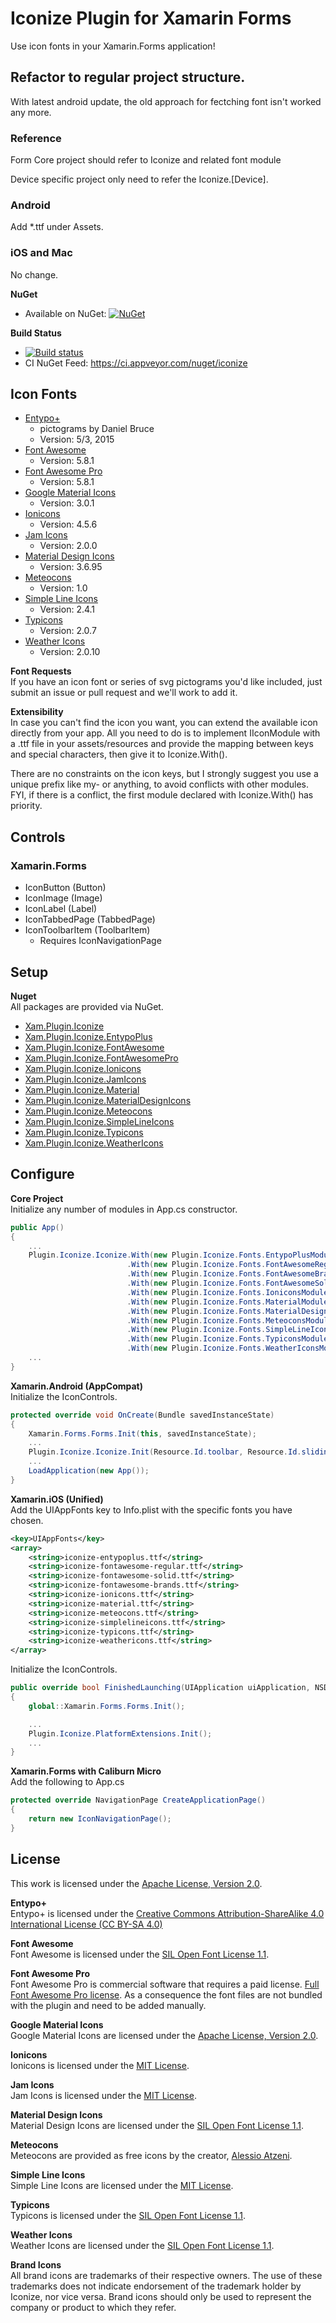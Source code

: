 # Iconize Plugin for Xamarin Forms

Use icon fonts in your Xamarin.Forms application!

## Refactor to regular project structure.

With latest android update, the old approach for fectching font isn't worked any more.

### Reference

Form Core project should refer to Iconize and related font module

Device specific project only need to refer the Iconize.[Device].

### Android

Add *.ttf under Assets.

### iOS and Mac

No change.

**NuGet**

* Available on NuGet: [![NuGet](https://img.shields.io/nuget/v/Xam.Plugin.Iconize.svg?label=NuGet)](https://www.nuget.org/packages/Xam.Plugin.Iconize/)

**Build Status**

* [![Build status](https://ci.appveyor.com/api/projects/status/8ibyfk1rxn3mun3a?svg=true)](https://ci.appveyor.com/project/JeremyMarcus/iconize)
* CI NuGet Feed: https://ci.appveyor.com/nuget/iconize

## Icon Fonts

* [Entypo+](http://entypo.com/)
  * pictograms by Daniel Bruce
  * Version: 5/3, 2015
* [Font Awesome](http://fortawesome.github.io/Font-Awesome/)
  * Version: 5.8.1
* [Font Awesome Pro](https://github.com/FortAwesome/Font-Awesome-Pro/)
  * Version: 5.8.1
* [Google Material Icons](http://google.github.io/material-design-icons/)
  * Version: 3.0.1
* [Ionicons](http://ionicons.com/)
  * Version: 4.5.6
* [Jam Icons](https://jam-icons.com/)
  * Version: 2.0.0
* [Material Design Icons](https://materialdesignicons.com/)
  * Version: 3.6.95
* [Meteocons](http://www.alessioatzeni.com/meteocons/)
  * Version: 1.0
* [Simple Line Icons](https://github.com/thesabbir/simple-line-icons)
  * Version: 2.4.1
* [Typicons](https://github.com/stephenhutchings/typicons.font)
  * Version: 2.0.7
* [Weather Icons](http://weathericons.io)
  * Version: 2.0.10

**Font Requests**  
If you have an icon font or series of svg pictograms you'd like included, just submit an issue or pull request and we'll work to add it.

**Extensibility**  
In case you can't find the icon you want, you can extend the available icon directly from your app.
All you need to do is to implement IIconModule with a .ttf file in your assets/resources and provide the mapping between keys and special characters, then give it to Iconize.With().

There are no constraints on the icon keys, but I strongly suggest you use a unique prefix like my- or anything, to avoid conflicts with other modules.
FYI, if there is a conflict, the first module declared with Iconize.With() has priority.

## Controls

### Xamarin.Forms

* IconButton (Button)
* IconImage (Image)
* IconLabel (Label)
* IconTabbedPage (TabbedPage)
* IconToolbarItem (ToolbarItem)
  * Requires IconNavigationPage

## Setup

**Nuget**  
All packages are provided via NuGet.

* [Xam.Plugin.Iconize](https://www.nuget.org/packages/Xam.Plugin.Iconize)
* [Xam.Plugin.Iconize.EntypoPlus](https://www.nuget.org/packages/Xam.Plugin.Iconize.EntypoPlus)
* [Xam.Plugin.Iconize.FontAwesome](https://www.nuget.org/packages/Xam.Plugin.Iconize.FontAwesome)
* [Xam.Plugin.Iconize.FontAwesomePro](https://www.nuget.org/packages/Xam.Plugin.Iconize.FontAwesomePro)
* [Xam.Plugin.Iconize.Ionicons](https://www.nuget.org/packages/Xam.Plugin.Iconize.Ionicons)
* [Xam.Plugin.Iconize.JamIcons](https://www.nuget.org/packages/Xam.Plugin.Iconize.JamIcons)
* [Xam.Plugin.Iconize.Material](https://www.nuget.org/packages/Xam.Plugin.Iconize.Material)
* [Xam.Plugin.Iconize.MaterialDesignIcons](https://www.nuget.org/packages/Xam.Plugin.Iconize.MaterialDesignIcons)
* [Xam.Plugin.Iconize.Meteocons](https://www.nuget.org/packages/Xam.Plugin.Iconize.Meteocons)
* [Xam.Plugin.Iconize.SimpleLineIcons](https://www.nuget.org/packages/Xam.Plugin.Iconize.SimpleLineIcons)
* [Xam.Plugin.Iconize.Typicons](https://www.nuget.org/packages/Xam.Plugin.Iconize.Typicons)
* [Xam.Plugin.Iconize.WeatherIcons](https://www.nuget.org/packages/Xam.Plugin.Iconize.WeatherIcons)

## Configure

**Core Project**  
Initialize any number of modules in App.cs constructor.

```csharp
public App()
{
    ...
    Plugin.Iconize.Iconize.With(new Plugin.Iconize.Fonts.EntypoPlusModule())
                          .With(new Plugin.Iconize.Fonts.FontAwesomeRegularModule())
                          .With(new Plugin.Iconize.Fonts.FontAwesomeBrandsModule())
                          .With(new Plugin.Iconize.Fonts.FontAwesomeSolidModule());
                          .With(new Plugin.Iconize.Fonts.IoniconsModule())
                          .With(new Plugin.Iconize.Fonts.MaterialModule())
                          .With(new Plugin.Iconize.Fonts.MaterialDesignIconsModule())
                          .With(new Plugin.Iconize.Fonts.MeteoconsModule())
                          .With(new Plugin.Iconize.Fonts.SimpleLineIconsModule())
                          .With(new Plugin.Iconize.Fonts.TypiconsModule())
                          .With(new Plugin.Iconize.Fonts.WeatherIconsModule());
    ...
}
```

**Xamarin.Android (AppCompat)**  
Initialize the IconControls.

```csharp
protected override void OnCreate(Bundle savedInstanceState)
{
    Xamarin.Forms.Forms.Init(this, savedInstanceState);
    ...
    Plugin.Iconize.Iconize.Init(Resource.Id.toolbar, Resource.Id.sliding_tabs);
    ...
    LoadApplication(new App());
}
```

**Xamarin.iOS (Unified)**  
Add the UIAppFonts key to Info.plist with the specific fonts you have chosen.

```xml
<key>UIAppFonts</key>
<array>
    <string>iconize-entypoplus.ttf</string>
    <string>iconize-fontawesome-regular.ttf</string>
    <string>iconize-fontawesome-solid.ttf</string>
    <string>iconize-fontawesome-brands.ttf</string>
    <string>iconize-ionicons.ttf</string>
    <string>iconize-material.ttf</string>
    <string>iconize-meteocons.ttf</string>
    <string>iconize-simplelineicons.ttf</string>
    <string>iconize-typicons.ttf</string>
    <string>iconize-weathericons.ttf</string>
</array>
```
Initialize the IconControls.

```csharp
public override bool FinishedLaunching(UIApplication uiApplication, NSDictionary launchOptions)
{
    global::Xamarin.Forms.Forms.Init();

    ...
    Plugin.Iconize.PlatformExtensions.Init();
    ...
}
```
**Xamarin.Forms with Caliburn Micro**  
Add the following to App.cs

```csharp
protected override NavigationPage CreateApplicationPage()
{
    return new IconNavigationPage();
}
```

## License

This work is licensed under the [Apache License, Version 2.0](http://www.apache.org/licenses/LICENSE-2.0).

**Entypo+**  
Entypo+ is licensed under the [Creative Commons Attribution-ShareAlike 4.0 International License (CC BY-SA 4.0)](http://creativecommons.org/licenses/by-sa/4.0/)

**Font Awesome**  
Font Awesome is licensed under the [SIL Open Font License 1.1](http://scripts.sil.org/OFL).

**Font Awesome Pro**  
Font Awesome Pro is commercial software that requires a paid license. [Full Font Awesome Pro license](https://fontawesome.com/license).
As a consequence the font files are not bundled with the plugin and need to be added manually.

**Google Material Icons**  
Google Material Icons are licensed under the [Apache License, Version 2.0](http://www.apache.org/licenses/LICENSE-2.0).

**Ionicons**  
Ionicons is licensed under the [MIT License](http://opensource.org/licenses/MIT).

**Jam Icons**  
Jam Icons is licensed under the [MIT License](http://opensource.org/licenses/MIT).

**Material Design Icons**  
Material Design Icons are licensed under the [SIL Open Font License 1.1](http://scripts.sil.org/OFL).

**Meteocons**  
Meteocons are provided as free icons by the creator, [Alessio Atzeni](http://www.alessioatzeni.com/).

**Simple Line Icons**  
Simple Line Icons are licensed under the [MIT License](http://opensource.org/licenses/MIT).

**Typicons**  
Typicons is licensed under the [SIL Open Font License 1.1](http://scripts.sil.org/OFL).

**Weather Icons**  
Weather Icons are licensed under the [SIL Open Font License 1.1](http://scripts.sil.org/OFL).

**Brand Icons**  
All brand icons are trademarks of their respective owners.
The use of these trademarks does not indicate endorsement of the trademark holder by Iconize, nor vice versa.
Brand icons should only be used to represent the company or product to which they refer.
